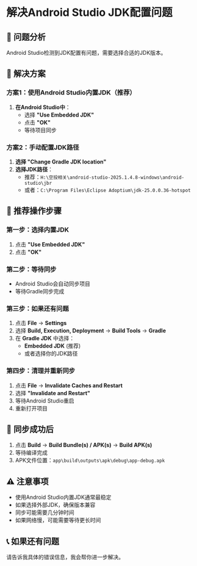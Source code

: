 # 解决Android Studio JDK配置问题

## 🎯 问题分析
Android Studio检测到JDK配置有问题，需要选择合适的JDK版本。

## 🔧 解决方案

### 方案1：使用Android Studio内置JDK（推荐）
1. **在Android Studio中**：
   - 选择 **"Use Embedded JDK"**
   - 点击 **"OK"**
   - 等待项目同步

### 方案2：手动配置JDK路径
1. **选择 "Change Gradle JDK location"**
2. **选择JDK路径**：
   - 推荐：`H:\空投相关\android-studio-2025.1.4.8-windows\android-studio\jbr`
   - 或者：`C:\Program Files\Eclipse Adoptium\jdk-25.0.0.36-hotspot`

## 📱 推荐操作步骤

### 第一步：选择内置JDK
1. 点击 **"Use Embedded JDK"**
2. 点击 **"OK"**

### 第二步：等待同步
- Android Studio会自动同步项目
- 等待Gradle同步完成

### 第三步：如果还有问题
1. 点击 **File** → **Settings**
2. 选择 **Build, Execution, Deployment** → **Build Tools** → **Gradle**
3. 在 **Gradle JDK** 中选择：
   - **Embedded JDK** (推荐)
   - 或者选择你的JDK路径

### 第四步：清理并重新同步
1. 点击 **File** → **Invalidate Caches and Restart**
2. 选择 **"Invalidate and Restart"**
3. 等待Android Studio重启
4. 重新打开项目

## 🚀 同步成功后
1. 点击 **Build** → **Build Bundle(s) / APK(s)** → **Build APK(s)**
2. 等待编译完成
3. APK文件位置：`app\build\outputs\apk\debug\app-debug.apk`

## ⚠️ 注意事项
- 使用Android Studio内置JDK通常最稳定
- 如果选择外部JDK，确保版本兼容
- 同步可能需要几分钟时间
- 如果网络慢，可能需要等待更长时间

## 📞 如果还有问题
请告诉我具体的错误信息，我会帮你进一步解决。
